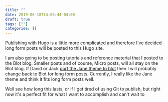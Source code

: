 ```yaml
---
title: ""
date: 2019-06-18T14:03:44-04:00
draft: true
tags: [""]
categories: []
---
```


Publishing with Hugo is a little more complicated and therefore I've decided long form posts will be posted to this Hugo site.

I am also going to be posting tutorials and reference material that I posted to the Blot blog. Smaller posts and of course, Micro posts, will all stay on the Blot blog. If David or Jack [port the Jane theme to blot](https://micro.blog/Blot/4101419) then I will probably change back to Blot for long form posts. Currently, I really like the Jane theme and think it fits long form posts well.

Well see how long this lasts, or if I get tired of using Git to publish, but right now it's a perfect fit for what I want to accomplish and can't wait to 